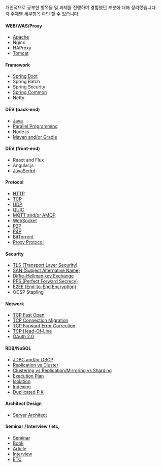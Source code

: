 개인적으로 공부한 항목들 및 과제를 진행하며 경험했던 부분에 대해 정리했습니다.<br>
각 주제별 세부항목 확인 할 수 있습니다.

#### WEB/WAS/Proxy
 - [Apache](https://github.com/agongi/study/tree/master/apache/)
 - Nginx
 - HAProxy
 - [Tomcat](https://github.com/agongi/study/tree/master/tomcat/)

#### Framework
 - [Spring Boot](https://github.com/agongi/study/tree/master/spring-boot/)
 - Spring Batch
 - Spring Security
 - [Spring Common](https://github.com/agongi/study/tree/master/spring-common/)
 - Netty

#### DEV (back-end)
 - [Java](https://github.com/agongi/study/tree/master/java/)
 - [Parallel Programming](https://github.com/agongi/study/tree/master/parallel-programming/)
 - Node.js
 - [Maven and/or Gradle](https://github.com/agongi/study/tree/master/maven-gradle/)

#### DEV (front-end)
 - React and Flux
 - Angular.js
 - [JavaScript](https://github.com/agongi/study/tree/master/javascript/)

#### Protocol
 - [HTTP](https://github.com/agongi/study/tree/master/http/)
 - [TCP](https://github.com/agongi/study/tree/master/tcp/)
 - [UDP](https://github.com/agongi/study/tree/master/udp/)
 - [QUIC](https://github.com/agongi/study/tree/master/quic/)
 - [MQTT and/or AMQP](https://github.com/agongi/study/tree/master/mqtt-amqp/)
 - [WebSocket](https://github.com/agongi/study/tree/master/websocket/)
 - [P2P](https://github.com/agongi/study/tree/master/p2p/)
 - [P4P](https://github.com/agongi/study/tree/master/p4p/)
 - [BitTorrent](https://github.com/agongi/study/tree/master/bittorrent/)
 - [Proxy Protocol](https://github.com/agongi/study/tree/master/proxy-protocol/)

#### Security
 - [TLS (Transport Layer Security)](https://github.com/agongi/study/tree/master/tls/)
 - [SAN (Subject Alternative Name)](https://github.com/agongi/study/tree/master/san/)
 - [Diffie–Hellman key Exchange](https://github.com/agongi/study/tree/master/diffie–hellman/)
 - [PFS (Perfect Forward Secrecy)](https://github.com/agongi/study/tree/master/pfs/)
 - [E2EE (End-to-End Encryption)](https://github.com/agongi/study/tree/master/e2ee/)
 - OCSP Stapling

#### Network
 - [TCP Fast Open](https://github.com/agongi/study/tree/master/tcp-fast-open/)
 - [TCP Connection Migration](https://github.com/agongi/study/tree/master/tcp-connection-migration/)
 - [TCP Forward Error Correction](https://github.com/agongi/study/tree/master/tcp-forward-error-correction/)
 - [TCP Head-Of-Line](https://github.com/agongi/study/tree/master/tcp-head-of-line/)
 - [OAuth 2.0](https://github.com/agongi/study/tree/master/oauth/)

#### RDB/NoSQL
 - [JDBC and/or DBCP](https://github.com/agongi/study/tree/master/jdbc-dbcp/)
 - [Replication vs Cluster](http://hanbiro.com/management/mysql-cluster.html)
 - [Clustering vs Replication/Mirroring vs Sharding](https://github.com/agongi/study/tree/master/clustering-mirroring-replication-sharding/)
 - [Execution Plan](https://github.com/agongi/study/tree/master/execution-plan/)
 - [Isolation](https://github.com/agongi/study/tree/master/isolation/)
 - [Indexing](https://goo.gl/K03Zyj)
 - [Duplicated P.K](https://github.com/agongi/study/tree/master/duplicated-pk/)

#### Architect Design
 - [Server Architect](https://github.com/agongi/study/tree/master/server-architect/)

#### Seminar / Interview / etc,
 - [Seminar](https://github.com/agongi/study/tree/master/seminar/)
 - [Book](https://github.com/agongi/study/tree/master/book/)
 - [Article](https://github.com/agongi/study/tree/master/article/)
 - [Interview](https://github.com/agongi/study/tree/master/interview/)
 - [ETC](https://github.com/agongi/study/tree/master/etc/)
